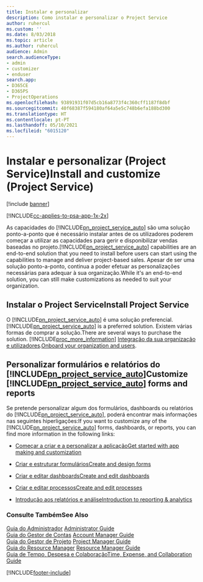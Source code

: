 ```yaml
---
title: Instalar e personalizar
description: Como instalar e personalizar o Project Service
author: ruhercul
ms.custom: ''
ms.date: 8/03/2018
ms.topic: article
ms.author: ruhercul
audience: Admin
search.audienceType:
- admin
- customizer
- enduser
search.app:
- D365CE
- D365PS
- ProjectOperations
ms.openlocfilehash: 93891931f07d5cb16a8773f4c360cff1187f8dbf
ms.sourcegitcommit: 40f68387f594180af64a5e5c748b6efa188bd300
ms.translationtype: HT
ms.contentlocale: pt-PT
ms.lasthandoff: 05/10/2021
ms.locfileid: "6015120"
---
```

# <a name="install-and-customize-project-service"></a><span data-ttu-id="c768f-103">Instalar e personalizar (Project Service)</span><span class="sxs-lookup"><span data-stu-id="c768f-103">Install and customize (Project Service)</span></span>

[!include [banner](../includes/psa-now-project-operations.md)]

[!INCLUDE[cc-applies-to-psa-app-1x-2x](../includes/cc-applies-to-psa-app-1x-2x.md)]

<span data-ttu-id="c768f-104">As capacidades do [!INCLUDE[pn_project_service_auto](../includes/pn-project-service-auto.md)] são uma solução ponto-a-ponto que é necessário instalar antes de os utilizadores poderem começar a utilizar as capacidades para gerir e disponibilizar vendas baseadas no projeto.</span><span class="sxs-lookup"><span data-stu-id="c768f-104">[!INCLUDE[pn_project_service_auto](../includes/pn-project-service-auto.md)] capabilities are an end-to-end solution that you need to install before users can start using the capabilities to manage and deliver project-based sales.</span></span> <span data-ttu-id="c768f-105">Apesar de ser uma solução ponto-a-ponto, continua a poder efetuar as personalizações necessárias para adequar à sua organização.</span><span class="sxs-lookup"><span data-stu-id="c768f-105">While it's an end-to-end solution, you can still make customizations as needed to suit your organization.</span></span>  
<!-- TODO: I expect to find the information on how to get and install this here. Please find that and add it here. Same for Project Service.--> 
  
## <a name="install-project-service"></a><span data-ttu-id="c768f-106">Instalar o Project Service</span><span class="sxs-lookup"><span data-stu-id="c768f-106">Install Project Service</span></span>  
 <span data-ttu-id="c768f-107">O [!INCLUDE[pn_project_service_auto](../includes/pn-project-service-auto.md)] é uma solução preferencial.</span><span class="sxs-lookup"><span data-stu-id="c768f-107">[!INCLUDE[pn_project_service_auto](../includes/pn-project-service-auto.md)] is a preferred solution.</span></span> <span data-ttu-id="c768f-108">Existem várias formas de comprar a solução.</span><span class="sxs-lookup"><span data-stu-id="c768f-108">There are several ways to purchase the solution.</span></span> [!INCLUDE[proc_more_information](../includes/proc-more-information.md)] <span data-ttu-id="c768f-109">[Integração da sua organização e utilizadores](/dynamics365/customerengagement/on-premises/admin/onboard-your-organization-and-users-to-dynamics-365-online).</span><span class="sxs-lookup"><span data-stu-id="c768f-109">[Onboard your organization and users](/dynamics365/customerengagement/on-premises/admin/onboard-your-organization-and-users-to-dynamics-365-online).</span></span>  
  
## <a name="customize-pn_project_service_auto-forms-and-reports"></a><span data-ttu-id="c768f-110">Personalizar formulários e relatórios do [!INCLUDE[pn_project_service_auto](../includes/pn-project-service-auto.md)]</span><span class="sxs-lookup"><span data-stu-id="c768f-110">Customize [!INCLUDE[pn_project_service_auto](../includes/pn-project-service-auto.md)] forms and reports</span></span>  
 <span data-ttu-id="c768f-111">Se pretende personalizar algum dos formulários, dashboards ou relatórios do [!INCLUDE[pn_project_service_auto](../includes/pn-project-service-auto.md)], poderá encontrar mais informações nas seguintes hiperligações:</span><span class="sxs-lookup"><span data-stu-id="c768f-111">If you want to customize any of the [!INCLUDE[pn_project_service_auto](../includes/pn-project-service-auto.md)] forms, dashboards, or reports, you can find more information in the following links:</span></span>  
  
- [<span data-ttu-id="c768f-112">Começar a criar e a personalizar a aplicação</span><span class="sxs-lookup"><span data-stu-id="c768f-112">Get started with app making and customization</span></span>](/dynamics365/customerengagement/on-premises/customize/getting-started-customization)  
  
- [<span data-ttu-id="c768f-113">Criar e estruturar formulários</span><span class="sxs-lookup"><span data-stu-id="c768f-113">Create and design forms</span></span>](/dynamics365/customerengagement/on-premises/customize/create-design-forms)  
  
- [<span data-ttu-id="c768f-114">Criar e editar dashboards</span><span class="sxs-lookup"><span data-stu-id="c768f-114">Create and edit dashboards</span></span>](/dynamics365/customerengagement/on-premises/customize/create-edit-dashboards)  
  
- [<span data-ttu-id="c768f-115">Criar e editar processos</span><span class="sxs-lookup"><span data-stu-id="c768f-115">Create and edit processes</span></span>](/dynamics365/customerengagement/on-premises/customize/guide-staff-through-common-tasks-processes)  
  
- [<span data-ttu-id="c768f-116">Introdução aos relatórios e análise</span><span class="sxs-lookup"><span data-stu-id="c768f-116">Introduction to reporting & analytics</span></span>](/dynamics365/customerengagement/on-premises/analytics/reporting-analytics-with-dynamics-365)  
  
### <a name="see-also"></a><span data-ttu-id="c768f-117">Consulte Também</span><span class="sxs-lookup"><span data-stu-id="c768f-117">See Also</span></span>  
 <span data-ttu-id="c768f-118">[Guia do Administrador](../psa/admin-guide.md) </span><span class="sxs-lookup"><span data-stu-id="c768f-118">[Administrator Guide](../psa/admin-guide.md) </span></span>  
 <span data-ttu-id="c768f-119">[Guia do Gestor de Contas](../psa/account-manager-guide.md) </span><span class="sxs-lookup"><span data-stu-id="c768f-119">[Account Manager Guide](../psa/account-manager-guide.md) </span></span>  
 <span data-ttu-id="c768f-120">[Guia do Gestor de Projeto](../psa/project-manager-guide.md) </span><span class="sxs-lookup"><span data-stu-id="c768f-120">[Project Manager Guide](../psa/project-manager-guide.md) </span></span>  
 <span data-ttu-id="c768f-121">[Guia do Resource Manager](../psa/resource-manager-guide.md) </span><span class="sxs-lookup"><span data-stu-id="c768f-121">[Resource Manager Guide](../psa/resource-manager-guide.md) </span></span>  
 [<span data-ttu-id="c768f-122">Guia de Tempo, Despesa e Colaboração</span><span class="sxs-lookup"><span data-stu-id="c768f-122">Time, Expense, and Collaboration Guide</span></span>](../psa/time-expense-collaboration-guide.md)


[!INCLUDE[footer-include](../includes/footer-banner.md)]